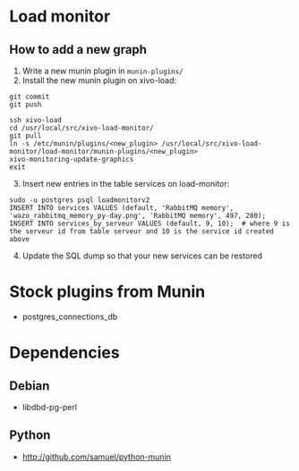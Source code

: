 # Load monitor

## How to add a new graph

1. Write a new munin plugin in `munin-plugins/`
2. Install the new munin plugin on xivo-load:

```
git commit
git push

ssh xivo-load
cd /usr/local/src/xivo-load-monitor/
git pull
ln -s /etc/munin/plugins/<new_plugin> /usr/local/src/xivo-load-monitor/load-monitor/munin-plugins/<new_plugin>
xivo-monitoring-update-graphics
exit
```

3. Insert new entries in the table services on load-monitor:

```
sudo -u postgres psql loadmonitorv2
INSERT INTO services VALUES (default, 'RabbitMQ memory', 'wazo_rabbitmq_memory_py-day.png', 'RabbitMQ memory', 497, 280);
INSERT INTO services_by_serveur VALUES (default, 9, 10);  # where 9 is the serveur id from table serveur and 10 is the service id created above
```

4. Update the SQL dump so that your new services can be restored


# Stock plugins from Munin

* postgres_connections_db

# Dependencies

## Debian

* libdbd-pg-perl

## Python

* http://github.com/samuel/python-munin
